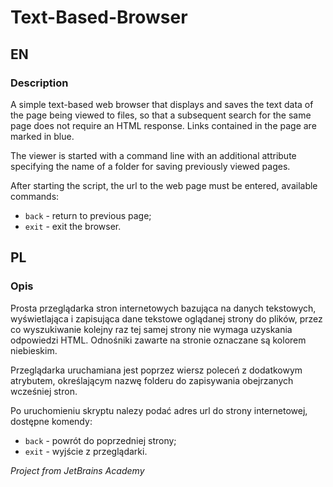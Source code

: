 # Text-Based-Browser
## EN
### Description
A simple text-based web browser that displays and saves the text data of the page being viewed to files, so that a subsequent search for the same page does not require an HTML response. Links contained in the page are marked in blue.

The viewer is started with a command line with an additional attribute specifying the name of a folder for saving previously viewed pages.

After starting the script, the url to the web page must be entered, available commands:
* `back` - return to previous page;
* `exit` - exit the browser.

## PL
### Opis
Prosta przeglądarka stron internetowych bazująca na danych tekstowych, wyświetlająca i zapisująca dane tekstowe oglądanej strony do plików, przez co wyszukiwanie kolejny raz tej samej strony nie wymaga uzyskania odpowiedzi HTML. Odnośniki zawarte na stronie oznaczane są kolorem niebieskim.

Przeglądarka uruchamiana jest poprzez wiersz poleceń z dodatkowym atrybutem, określającym nazwę folderu do zapisywania obejrzanych wcześniej stron.

Po uruchomieniu skryptu nalezy podać adres url do strony internetowej, dostępne komendy:
* `back` - powrót do poprzedniej strony;
* `exit` - wyjście z przeglądarki.

*Project from JetBrains Academy*
